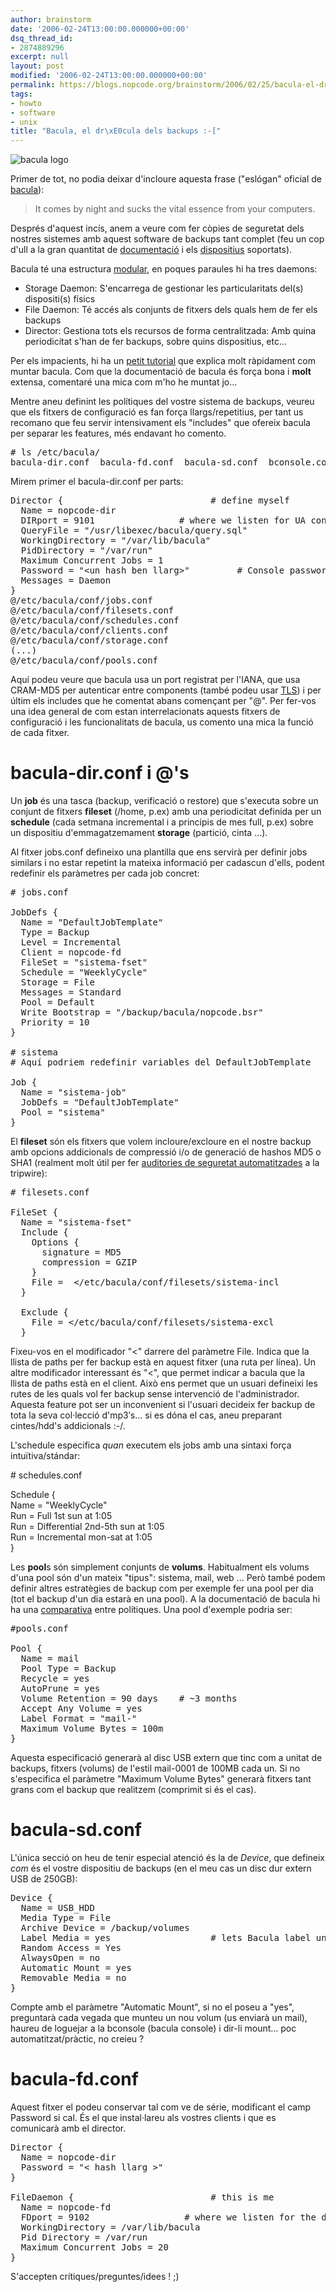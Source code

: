 ```yaml
---
author: brainstorm
date: '2006-02-24T13:00:00.000000+00:00'
dsq_thread_id:
- 2874889296
excerpt: null
layout: post
modified: '2006-02-24T13:00:00.000000+00:00'
permalink: https://blogs.nopcode.org/brainstorm/2006/02/25/bacula-el-dracula-dels-backups/
tags:
- howto
- software
- unix
title: "Bacula, el dr\xE0cula dels backups :-["
---
```


![bacula logo][1]

Primer de tot, no podia deixar d'incloure aquesta frase ("eslógan" oficial de [bacula][2]):

> It comes by night and sucks the vital essence from your computers.

Després d'aquest incís, anem a veure com fer còpies de seguretat dels nostres sistemes amb aquest software de backups tant complet (feu un cop d'ull a la gran quantitat de [documentació][3] i els [dispositius][4] soportats).

Bacula té una estructura [modular][5], en poques paraules hi ha tres daemons:

*   Storage Daemon: S'encarrega de gestionar les particularitats del(s) dispositi(s) físics 
*   File Daemon: Té accés als conjunts de fitxers dels quals hem de fer els backups 
*   Director: Gestiona tots els recursos de forma centralitzada: Amb quina periodicitat s'han de fer backups, sobre quins dispositius, etc... 

Per els impacients, hi ha un [petit tutorial][6] que explica molt ràpidament com muntar bacula. Com que la documentació de bacula és força bona i **molt** extensa, comentaré una mica com m'ho he muntat jo...

<!--more-->

Mentre aneu definint les polítiques del vostre sistema de backups, veureu que els fitxers de configuració es fan força llargs/repetitius, per tant us recomano que feu servir intensivament els "includes" que ofereix bacula per separar les features, més endavant ho comento.

<pre># ls /etc/bacula/
bacula-dir.conf  bacula-fd.conf  bacula-sd.conf  bconsole.conf
</pre>

Mirem primer el bacula-dir.conf per parts:

<pre>Director {                            # define myself
  Name = nopcode-dir
  DIRport = 9101                # where we listen for UA connections
  QueryFile = "/usr/libexec/bacula/query.sql"
  WorkingDirectory = "/var/lib/bacula"
  PidDirectory = "/var/run"
  Maximum Concurrent Jobs = 1
  Password = "&lt;un hash ben llarg&gt;"         # Console password
  Messages = Daemon
}
@/etc/bacula/conf/jobs.conf
@/etc/bacula/conf/filesets.conf
@/etc/bacula/conf/schedules.conf
@/etc/bacula/conf/clients.conf
@/etc/bacula/conf/storage.conf
(...)
@/etc/bacula/conf/pools.conf
</pre>

Aquí podeu veure que bacula usa un port registrat per l'IANA, que usa CRAM-MD5 per autenticar entre components (també podeu usar [TLS][7]) i per últim els includes que he comentat abans començant per "@". Per fer-vos una idea general de com estan interrelacionats aquests fitxers de configuració i les funcionalitats de bacula, us comento una mica la funció de cada fitxer.

# bacula-dir.conf i @'s

Un **job** és una tasca (backup, verificació o restore) que s'executa sobre un conjunt de fitxers **fileset** (/home, p.ex) amb una periodicitat definida per un **schedule** (cada setmana incremental i a principis de mes full, p.ex) sobre un dispositiu d'emmagatzemament **storage** (partició, cinta ...).

Al fitxer jobs.conf defineixo una plantilla que ens servirà per definir jobs similars i no estar repetint la mateixa informació per cadascun d'ells, podent redefinir els paràmetres per cada job concret:

<pre># jobs.conf

JobDefs {
  Name = "DefaultJobTemplate"
  Type = Backup
  Level = Incremental
  Client = nopcode-fd
  FileSet = "sistema-fset"
  Schedule = "WeeklyCycle"
  Storage = File
  Messages = Standard
  Pool = Default
  Write Bootstrap = "/backup/bacula/nopcode.bsr"
  Priority = 10
}

# sistema
# Aquí podriem redefinir variables del DefaultJobTemplate

Job {
  Name = "sistema-job"
  JobDefs = "DefaultJobTemplate"
  Pool = "sistema"
}
</pre>

El **fileset** són els fitxers que volem incloure/excloure en el nostre backup amb opcions addicionals de compressió i/o de generació de hashos MD5 o SHA1 (realment molt útil per fer [auditories de seguretat automatitzades][8] a la tripwire):

<pre># filesets.conf

FileSet {
  Name = "sistema-fset"
  Include {
    Options {
      signature = MD5
      compression = GZIP
    }
    File =  &lt;/etc/bacula/conf/filesets/sistema-incl
  }

  Exclude {
    File = &lt;/etc/bacula/conf/filesets/sistema-excl
  }
</pre>

Fixeu-vos en el modificador "<" darrere del paràmetre File. Indica que la llista de paths per fer backup està en aquest fitxer (una ruta per línea). Un altre modificador interessant és "\<", que permet indicar a bacula que la llista de paths està en el client. Això ens permet que un usuari defineixi les rutes de les quals vol fer backup sense intervenció de l'administrador. Aquesta feature pot ser un inconvenient si l'usuari decideix fer backup de tota la seva col·lecció d'mp3&#8242;s... si es dóna el cas, aneu preparant cintes/hdd's addicionals :-/.

L'schedule especifica *quan* executem els jobs amb una sintaxi força intuïtiva/stándar:

\# schedules.conf

Schedule {  
Name = "WeeklyCycle"  
Run = Full 1st sun at 1:05  
Run = Differential 2nd-5th sun at 1:05  
Run = Incremental mon-sat at 1:05  
}

Les **pool**s són simplement conjunts de **volums**. Habitualment els volums d'una pool són d'un mateix "tipus": sistema, mail, web ... Però també podem definir altres estratègies de backup com per exemple fer una pool per dia (tot el backup d'un dia estarà en una pool). A la documentació de bacula hi ha una [comparativa][9] entre polítiques. Una pool d'exemple podria ser:

<pre>#pools.conf

Pool {
  Name = mail
  Pool Type = Backup
  Recycle = yes
  AutoPrune = yes
  Volume Retention = 90 days    # ~3 months
  Accept Any Volume = yes
  Label Format = "mail-"
  Maximum Volume Bytes = 100m
}
</pre>

Aquesta especificació generarà al disc USB extern que tinc com a unitat de backups, fitxers (volums) de l'estil mail-0001 de 100MB cada un. Si no s'especifica el paràmetre "Maximum Volume Bytes" generarà fitxers tant grans com el backup que realitzem (comprimit si és el cas).

# bacula-sd.conf

L'única secció on heu de tenir especial atenció és la de *Device*, que defineix *com* és el vostre dispositiu de backups (en el meu cas un disc dur extern USB de 250GB):

<pre>Device {
  Name = USB_HDD
  Media Type = File
  Archive Device = /backup/volumes
  Label Media = yes                   # lets Bacula label unlabeled media
  Random Access = Yes
  AlwaysOpen = no
  Automatic Mount = yes
  Removable Media = no
}
</pre>

Compte amb el paràmetre "Automatic Mount", si no el poseu a "yes", preguntarà cada vegada que munteu un nou volum (us enviarà un mail), haureu de loguejar a la bconsole (bacula console) i dir-li mount... poc automatitzat/pràctic, no creieu ?

# bacula-fd.conf

Aquest fitxer el podeu conservar tal com ve de série, modificant el camp Password si cal. És el que instal·lareu als vostres clients i que es comunicarà amb el director.

<pre>Director {
  Name = nopcode-dir
  Password = "&lt; hash llarg &gt;"
}

FileDaemon {                          # this is me
  Name = nopcode-fd
  FDport = 9102                  # where we listen for the director
  WorkingDirectory = /var/lib/bacula
  Pid Directory = /var/run
  Maximum Concurrent Jobs = 20
}
</pre>

S'accepten crítiques/preguntes/idees ! ;)

 [1]: https://blogs.nopcode.org/brainstorm/wp-content/images/bacu_logored.jpg
 [2]: https://www.bacula.org/
 [3]: https://bacula.org/?page=documentation
 [4]: https://bacula.org/dev-manual/Supported_Tape_Drives.html
 [5]: https://bacula.org/dev-manual/Customizin_Configurat_Files.html
 [6]: https://bacula.org/dev-manual/Brief_Tutorial.html
 [7]: https://www.bacula.org/rel-manual/Bacula_TLS.html
 [8]: https://www.bacula.org/rel-manual/Using_Bacula_Improv_Comput.html
 [9]: https://bacula.org/rel-manual/Backup_Strategies.html